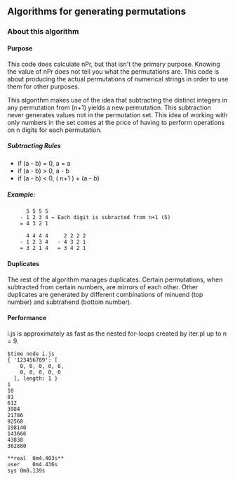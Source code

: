 ## Algorithms for generating permutations


### About this algorithm

#### Purpose

This code does calculate nPr, but that isn't the primary purpose. Knowing the value of nPr does not tell you what the permutations are. This code is about producing the actual permutations of numerical strings in order to use them for other purposes.

This algorithm makes use of the idea that subtracting the distinct integers in any permutation from (n+1) yields a new permutation. This subtraction never generates values not in the permutation set. This idea of working with only numbers in the set comes at the price of having to perform operations on n digits for each permutation.

##### Subtracting Rules
* if (a - b) = 0, a = a
* if (a - b) > 0, a - b
* if (a - b) < 0, ( n+1 ) + (a - b)

##### Example:

```
	  5 5 5 5	
	- 1 2 3 4 ← Each digit is subracted from n+1 (5)
	= 4 3 2 1
	
	  4 4 4 4	  2 2 2 2
	- 1 2 3 4	- 4 3 2 1
	= 3 2 1 4	= 3 4 2 1
```

#### Duplicates

The rest of the algorithm manages duplicates. Certain permutations, when subtracted from certain numbers, are mirrors of each other. Other duplicates are generated by different combinations of minuend (top number) and subtrahend (bottom number).



#### Performance

i.js is approximately as fast as the nested for-loops created by iter.pl up to n = 9.

```
$time node i.js 
{ '123456789': [
    0, 0, 0, 0, 0,
    0, 0, 0, 0, 0
  ], length: 1 }
1
10
81
612
3984
21786
92568
198140
143666
43838
362880

**real	0m4.403s**
user	0m4.436s
sys	0m0.139s
```
